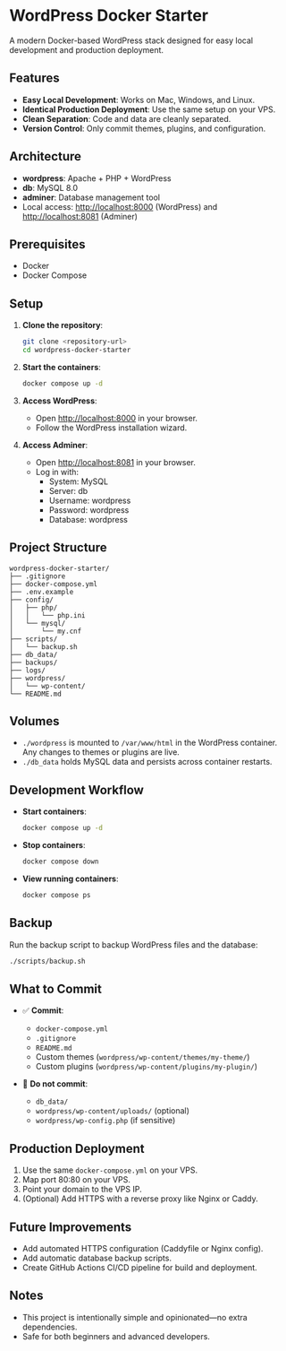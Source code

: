 # WordPress Docker Starter

A modern Docker-based WordPress stack designed for easy local development and production deployment.

## Features

- **Easy Local Development**: Works on Mac, Windows, and Linux.
- **Identical Production Deployment**: Use the same setup on your VPS.
- **Clean Separation**: Code and data are cleanly separated.
- **Version Control**: Only commit themes, plugins, and configuration.

## Architecture

- **wordpress**: Apache + PHP + WordPress
- **db**: MySQL 8.0
- **adminer**: Database management tool
- Local access: [http://localhost:8000](http://localhost:8000) (WordPress) and [http://localhost:8081](http://localhost:8081) (Adminer)

## Prerequisites

- Docker
- Docker Compose

## Setup

1. **Clone the repository**:
   ```bash
   git clone <repository-url>
   cd wordpress-docker-starter
   ```

2. **Start the containers**:
   ```bash
   docker compose up -d
   ```

3. **Access WordPress**:
   - Open [http://localhost:8000](http://localhost:8000) in your browser.
   - Follow the WordPress installation wizard.

4. **Access Adminer**:
   - Open [http://localhost:8081](http://localhost:8081) in your browser.
   - Log in with:
     - System: MySQL
     - Server: db
     - Username: wordpress
     - Password: wordpress
     - Database: wordpress

## Project Structure

```
wordpress-docker-starter/
├── .gitignore
├── docker-compose.yml
├── .env.example
├── config/
│   ├── php/
│   │   └── php.ini
│   └── mysql/
│       └── my.cnf
├── scripts/
│   └── backup.sh
├── db_data/
├── backups/
├── logs/
├── wordpress/
│   └── wp-content/
└── README.md
```

## Volumes

- `./wordpress` is mounted to `/var/www/html` in the WordPress container. Any changes to themes or plugins are live.
- `./db_data` holds MySQL data and persists across container restarts.

## Development Workflow

- **Start containers**:
  ```bash
  docker compose up -d
  ```

- **Stop containers**:
  ```bash
  docker compose down
  ```

- **View running containers**:
  ```bash
  docker compose ps
  ```

## Backup

Run the backup script to backup WordPress files and the database:
```bash
./scripts/backup.sh
```

## What to Commit

- ✅ **Commit**:
  - `docker-compose.yml`
  - `.gitignore`
  - `README.md`
  - Custom themes (`wordpress/wp-content/themes/my-theme/`)
  - Custom plugins (`wordpress/wp-content/plugins/my-plugin/`)

- 🚫 **Do not commit**:
  - `db_data/`
  - `wordpress/wp-content/uploads/` (optional)
  - `wordpress/wp-config.php` (if sensitive)

## Production Deployment

1. Use the same `docker-compose.yml` on your VPS.
2. Map port 80:80 on your VPS.
3. Point your domain to the VPS IP.
4. (Optional) Add HTTPS with a reverse proxy like Nginx or Caddy.

## Future Improvements

- Add automated HTTPS configuration (Caddyfile or Nginx config).
- Add automatic database backup scripts.
- Create GitHub Actions CI/CD pipeline for build and deployment.

## Notes

- This project is intentionally simple and opinionated—no extra dependencies.
- Safe for both beginners and advanced developers. 